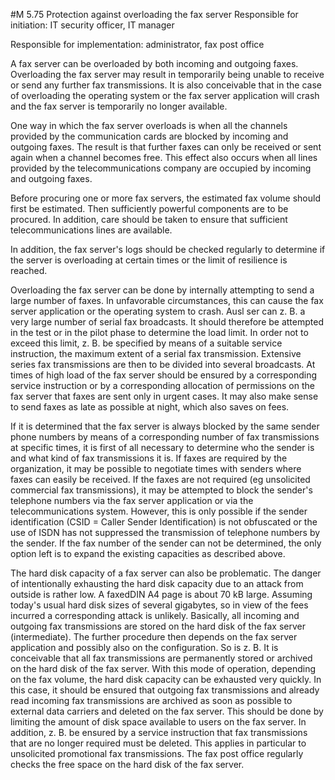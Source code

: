 #M 5.75 Protection against overloading the fax server
Responsible for initiation: IT security officer, IT manager

Responsible for implementation: administrator, fax post office

A fax server can be overloaded by both incoming and outgoing faxes. Overloading the fax server may result in temporarily being unable to receive or send any further fax transmissions. It is also conceivable that in the case of overloading the operating system or the fax server application will crash and the fax server is temporarily no longer available.

One way in which the fax server overloads is when all the channels provided by the communication cards are blocked by incoming and outgoing faxes. The result is that further faxes can only be received or sent again when a channel becomes free. This effect also occurs when all lines provided by the telecommunications company are occupied by incoming and outgoing faxes.

Before procuring one or more fax servers, the estimated fax volume should first be estimated. Then sufficiently powerful components are to be procured. In addition, care should be taken to ensure that sufficient telecommunications lines are available.

In addition, the fax server's logs should be checked regularly to determine if the server is overloading at certain times or the limit of resilience is reached.

Overloading the fax server can be done by internally attempting to send a large number of faxes. In unfavorable circumstances, this can cause the fax server application or the operating system to crash. Ausl ser can z. B. a very large number of serial fax broadcasts. It should therefore be attempted in the test or in the pilot phase to determine the load limit. In order not to exceed this limit, z. B. be specified by means of a suitable service instruction, the maximum extent of a serial fax transmission. Extensive series fax transmissions are then to be divided into several broadcasts. At times of high load of the fax server should be ensured by a corresponding service instruction or by a corresponding allocation of permissions on the fax server that faxes are sent only in urgent cases. It may also make sense to send faxes as late as possible at night, which also saves on fees.

If it is determined that the fax server is always blocked by the same sender phone numbers by means of a corresponding number of fax transmissions at specific times, it is first of all necessary to determine who the sender is and what kind of fax transmissions it is. If faxes are required by the organization, it may be possible to negotiate times with senders where faxes can easily be received. If the faxes are not required (eg unsolicited commercial fax transmissions), it may be attempted to block the sender's telephone numbers via the fax server application or via the telecommunications system. However, this is only possible if the sender identification (CSID = Caller Sender Identification) is not obfuscated or the use of ISDN has not suppressed the transmission of telephone numbers by the sender. If the fax number of the sender can not be determined, the only option left is to expand the existing capacities as described above.

The hard disk capacity of a fax server can also be problematic. The danger of intentionally exhausting the hard disk capacity due to an attack from outside is rather low. A faxedDIN A4 page is about 70 kB large. Assuming today's usual hard disk sizes of several gigabytes, so in view of the fees incurred a corresponding attack is unlikely. Basically, all incoming and outgoing fax transmissions are stored on the hard disk of the fax server (intermediate). The further procedure then depends on the fax server application and possibly also on the configuration. So is z. B. It is conceivable that all fax transmissions are permanently stored or archived on the hard disk of the fax server. With this mode of operation, depending on the fax volume, the hard disk capacity can be exhausted very quickly. In this case, it should be ensured that outgoing fax transmissions and already read incoming fax transmissions are archived as soon as possible to external data carriers and deleted on the fax server. This should be done by limiting the amount of disk space available to users on the fax server. In addition, z. B. be ensured by a service instruction that fax transmissions that are no longer required must be deleted. This applies in particular to unsolicited promotional fax transmissions. The fax post office regularly checks the free space on the hard disk of the fax server.



